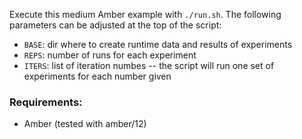 Execute this medium Amber example with `./run.sh`.  The following parameters
can be adjusted at the top of the script:

* `BASE`:  dir where to create runtime data and results of experiments
* `REPS`:  number of runs for each experiment
* `ITERS`: list of iteration numbes -- the script will run one set of
           experiments for each number given

### Requirements:

* Amber (tested with amber/12)
